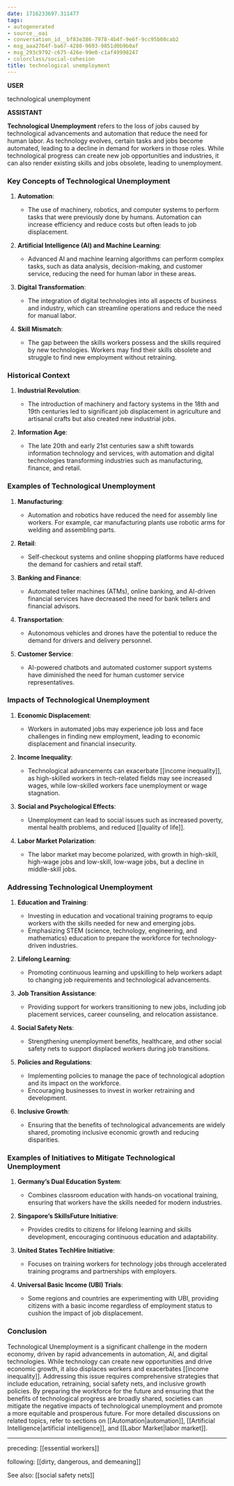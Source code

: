 ```yaml
---
date: 1716233697.311477
tags:
- autogenerated
- source__oai
- conversation_id__bf83e386-7978-4b4f-9e6f-9cc95b08cab2
- msg_aaa2764f-ba67-4280-9693-9851d0b9b0af
- msg_293c9792-c675-426e-99e0-c1af49998247
- colorclass/social-cohesion
title: technological unemployment
---
```


**USER**

technological unemployment


**ASSISTANT**

**Technological Unemployment** refers to the loss of jobs caused by technological advancements and automation that reduce the need for human labor. As technology evolves, certain tasks and jobs become automated, leading to a decline in demand for workers in those roles. While technological progress can create new job opportunities and industries, it can also render existing skills and jobs obsolete, leading to unemployment.

### Key Concepts of Technological Unemployment

1. **Automation**:
   - The use of machinery, robotics, and computer systems to perform tasks that were previously done by humans. Automation can increase efficiency and reduce costs but often leads to job displacement.

2. **Artificial Intelligence (AI) and Machine Learning**:
   - Advanced AI and machine learning algorithms can perform complex tasks, such as data analysis, decision-making, and customer service, reducing the need for human labor in these areas.

3. **Digital Transformation**:
   - The integration of digital technologies into all aspects of business and industry, which can streamline operations and reduce the need for manual labor.

4. **Skill Mismatch**:
   - The gap between the skills workers possess and the skills required by new technologies. Workers may find their skills obsolete and struggle to find new employment without retraining.

### Historical Context

1. **Industrial Revolution**:
   - The introduction of machinery and factory systems in the 18th and 19th centuries led to significant job displacement in agriculture and artisanal crafts but also created new industrial jobs.

2. **Information Age**:
   - The late 20th and early 21st centuries saw a shift towards information technology and services, with automation and digital technologies transforming industries such as manufacturing, finance, and retail.

### Examples of Technological Unemployment

1. **Manufacturing**:
   - Automation and robotics have reduced the need for assembly line workers. For example, car manufacturing plants use robotic arms for welding and assembling parts.

2. **Retail**:
   - Self-checkout systems and online shopping platforms have reduced the demand for cashiers and retail staff.

3. **Banking and Finance**:
   - Automated teller machines (ATMs), online banking, and AI-driven financial services have decreased the need for bank tellers and financial advisors.

4. **Transportation**:
   - Autonomous vehicles and drones have the potential to reduce the demand for drivers and delivery personnel.

5. **Customer Service**:
   - AI-powered chatbots and automated customer support systems have diminished the need for human customer service representatives.

### Impacts of Technological Unemployment

1. **Economic Displacement**:
   - Workers in automated jobs may experience job loss and face challenges in finding new employment, leading to economic displacement and financial insecurity.

2. **Income Inequality**:
   - Technological advancements can exacerbate [[income inequality]], as high-skilled workers in tech-related fields may see increased wages, while low-skilled workers face unemployment or wage stagnation.

3. **Social and Psychological Effects**:
   - Unemployment can lead to social issues such as increased poverty, mental health problems, and reduced [[quality of life]].

4. **Labor Market Polarization**:
   - The labor market may become polarized, with growth in high-skill, high-wage jobs and low-skill, low-wage jobs, but a decline in middle-skill jobs.

### Addressing Technological Unemployment

1. **Education and Training**:
   - Investing in education and vocational training programs to equip workers with the skills needed for new and emerging jobs.
   - Emphasizing STEM (science, technology, engineering, and mathematics) education to prepare the workforce for technology-driven industries.

2. **Lifelong Learning**:
   - Promoting continuous learning and upskilling to help workers adapt to changing job requirements and technological advancements.

3. **Job Transition Assistance**:
   - Providing support for workers transitioning to new jobs, including job placement services, career counseling, and relocation assistance.

4. **Social Safety Nets**:
   - Strengthening unemployment benefits, healthcare, and other social safety nets to support displaced workers during job transitions.

5. **Policies and Regulations**:
   - Implementing policies to manage the pace of technological adoption and its impact on the workforce.
   - Encouraging businesses to invest in worker retraining and development.

6. **Inclusive Growth**:
   - Ensuring that the benefits of technological advancements are widely shared, promoting inclusive economic growth and reducing disparities.

### Examples of Initiatives to Mitigate Technological Unemployment

1. **Germany’s Dual Education System**:
   - Combines classroom education with hands-on vocational training, ensuring that workers have the skills needed for modern industries.

2. **Singapore’s SkillsFuture Initiative**:
   - Provides credits to citizens for lifelong learning and skills development, encouraging continuous education and adaptability.

3. **United States TechHire Initiative**:
   - Focuses on training workers for technology jobs through accelerated training programs and partnerships with employers.

4. **Universal Basic Income (UBI) Trials**:
   - Some regions and countries are experimenting with UBI, providing citizens with a basic income regardless of employment status to cushion the impact of job displacement.

### Conclusion

Technological Unemployment is a significant challenge in the modern economy, driven by rapid advancements in automation, AI, and digital technologies. While technology can create new opportunities and drive economic growth, it also displaces workers and exacerbates [[income inequality]]. Addressing this issue requires comprehensive strategies that include education, retraining, social safety nets, and inclusive growth policies. By preparing the workforce for the future and ensuring that the benefits of technological progress are broadly shared, societies can mitigate the negative impacts of technological unemployment and promote a more equitable and prosperous future. For more detailed discussions on related topics, refer to sections on [[Automation|automation]], [[Artificial Intelligence|artificial intelligence]], and [[Labor Market|labor market]].


---

preceding: [[essential workers]]  


following: [[dirty, dangerous, and demeaning]]

See also: [[social safety nets]]